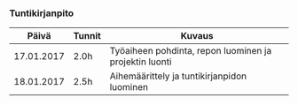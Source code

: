 ### Tuntikirjanpito
Päivä | Tunnit | Kuvaus
--------------- | ----- | ------
17.01.2017 | 2.0h | Työaiheen pohdinta, repon luominen ja projektin luonti
18.01.2017 | 2.5h | Aihemäärittely ja tuntikirjanpidon luominen
